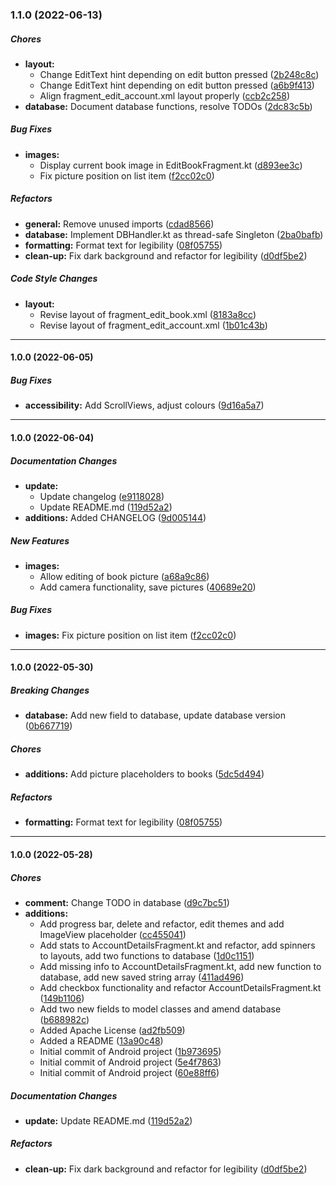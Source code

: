 ### 1.1.0 (2022-06-13)

##### Chores

* **layout:**
  *  Change EditText hint depending on edit button pressed ([2b248c8c](https://github.com/Mr-Chunky/SpellBooks/commit/2b248c8cab4234b895cba5f5784c98b9df8fd6f3))
  *  Change EditText hint depending on edit button pressed ([a6b9f413](https://github.com/Mr-Chunky/SpellBooks/commit/a6b9f413325364ff17fedbea5f46755e6b99f2cc))
  *  Align fragment_edit_account.xml layout properly ([ccb2c258](https://github.com/Mr-Chunky/SpellBooks/commit/ccb2c25818926a9714a600e9c38306397aab8976))
* **database:**  Document database functions, resolve TODOs ([2dc83c5b](https://github.com/Mr-Chunky/SpellBooks/commit/2dc83c5bc9220829c66b356666120b173991635d))

##### Bug Fixes

* **images:**
  *  Display current book image in EditBookFragment.kt ([d893ee3c](https://github.com/Mr-Chunky/SpellBooks/commit/d893ee3cc1fcdfea8541f5b43300a4e6ac2ae55b))
  *  Fix picture position on list item ([f2cc02c0](https://github.com/Mr-Chunky/SpellBooks/commit/f2cc02c0d16da1e3dc0f14dc16a18e9acbebbe3a))

##### Refactors

* **general:**  Remove unused imports ([cdad8566](https://github.com/Mr-Chunky/SpellBooks/commit/cdad8566fb0646f8354297c3a5e369b03e5bdcfe))
* **database:**  Implement DBHandler.kt as thread-safe Singleton ([2ba0bafb](https://github.com/Mr-Chunky/SpellBooks/commit/2ba0bafb09bda5eb527fa9e6f0cb11d6a0f991e7))
* **formatting:**  Format text for legibility ([08f05755](https://github.com/Mr-Chunky/SpellBooks/commit/08f0575555a42f6c4c6193bbc4ae12b4e8b8a5a5))
* **clean-up:**  Fix dark background and refactor for legibility ([d0df5be2](https://github.com/Mr-Chunky/SpellBooks/commit/d0df5be28e9fea2ad9179a50f23c80465170989d))

##### Code Style Changes

* **layout:**
  *  Revise layout of fragment_edit_book.xml ([8183a8cc](https://github.com/Mr-Chunky/SpellBooks/commit/8183a8cc4e0a7a08abec65b0994091b3b53ac203))
  *  Revise layout of fragment_edit_account.xml ([1b01c43b](https://github.com/Mr-Chunky/SpellBooks/commit/1b01c43b2efe0cd6af20914e37d01d21651d28d8))

------------------------------------------------------------------------

#### 1.0.0 (2022-06-05)

##### Bug Fixes

* **accessibility:**  Add ScrollViews, adjust colours ([9d16a5a7](https://github.com/Mr-Chunky/SpellBooks/commit/9d16a5a794668121b2b1f9ab3bba6685647c26ed))

------------------------------------------------------------------------

#### 1.0.0 (2022-06-04)

##### Documentation Changes

* **update:**
  *  Update changelog ([e9118028](https://github.com/Mr-Chunky/SpellBooks/commit/e911802838fdc85b3ad10164faccddccfbe6065c))
  *  Update README.md ([119d52a2](https://github.com/Mr-Chunky/SpellBooks/commit/119d52a2a54f545ac2f3d39bd08ec515a1db2b5a))
* **additions:**  Added CHANGELOG ([9d005144](https://github.com/Mr-Chunky/SpellBooks/commit/9d005144491ac8555ff1fa63e4635e1db9f08577))

##### New Features

* **images:**
  *  Allow editing of book picture ([a68a9c86](https://github.com/Mr-Chunky/SpellBooks/commit/a68a9c8605106004c7aed420ecd2a3d876f0d531))
  *  Add camera functionality, save pictures ([40689e20](https://github.com/Mr-Chunky/SpellBooks/commit/40689e205f01a52187dd4f9b1bd020839a4f9be1))

##### Bug Fixes

* **images:**  Fix picture position on list item ([f2cc02c0](https://github.com/Mr-Chunky/SpellBooks/commit/f2cc02c0d16da1e3dc0f14dc16a18e9acbebbe3a))

------------------------------------------------------------------------

#### 1.0.0 (2022-05-30)

##### Breaking Changes

* **database:**  Add new field to database, update database version ([0b667719](https://github.com/Mr-Chunky/SpellBooks/commit/0b6677193777024b00477cd4f860da64f313c971))

##### Chores

* **additions:**  Add picture placeholders to books ([5dc5d494](https://github.com/Mr-Chunky/SpellBooks/commit/5dc5d4944998286b17e70e18eceaceefa0a0cfea))

##### Refactors

* **formatting:**  Format text for legibility ([08f05755](https://github.com/Mr-Chunky/SpellBooks/commit/08f0575555a42f6c4c6193bbc4ae12b4e8b8a5a5))

------------------------------------------------------------------------

#### 1.0.0 (2022-05-28)

##### Chores

* **comment:**  Change TODO in database ([d9c7bc51](https://github.com/Mr-Chunky/SpellBooks/commit/d9c7bc51a3adc7213a7dcfad74564005947b0a97))
* **additions:**
  *  Add progress bar, delete and refactor, edit themes and add ImageView placeholder ([cc455041](https://github.com/Mr-Chunky/SpellBooks/commit/cc45504105ebe4542448df2ba410a20b43f9ce16))
  *  Add stats to AccountDetailsFragment.kt and refactor, add spinners to layouts, add two functions to database ([1d0c1151](https://github.com/Mr-Chunky/SpellBooks/commit/1d0c11510311a6fd5a42c7adf21b0f3bd319b1bb))
  *  Add missing info to AccountDetailsFragment.kt, add new function to database, add new saved string array ([411ad496](https://github.com/Mr-Chunky/SpellBooks/commit/411ad496ccb1de70051a7a10352ca853218df1e1))
  *  Add checkbox functionality and refactor AccountDetailsFragment.kt ([149b1106](https://github.com/Mr-Chunky/SpellBooks/commit/149b1106bd5bb5150e229899ef497ad20ac2039b))
  *  Add two new fields to model classes and amend database ([b688982c](https://github.com/Mr-Chunky/SpellBooks/commit/b688982cad21cfbcb14f3bc20187a313a590dafb))
  *  Added Apache License ([ad2fb509](https://github.com/Mr-Chunky/SpellBooks/commit/ad2fb509b13ecad145460cbc8f1d29f33bd6c16d))
  *  Added a README ([13a90c48](https://github.com/Mr-Chunky/SpellBooks/commit/13a90c4867bfca45670b101b73ad8c097b06b421))
  *  Initial commit of Android project ([1b973695](https://github.com/Mr-Chunky/SpellBooks/commit/1b973695f3af5cd35f10b305f05652b66021304f))
  *  Initial commit of Android project ([5e4f7863](https://github.com/Mr-Chunky/SpellBooks/commit/5e4f78633423624468221def01a9dfbd4f80b2dd))
  *  Initial commit of Android project ([60e88ff6](https://github.com/Mr-Chunky/SpellBooks/commit/60e88ff6ba5ad9babe8b7b91a8d3cd003ee55b6c))

##### Documentation Changes

* **update:**  Update README.md ([119d52a2](https://github.com/Mr-Chunky/SpellBooks/commit/119d52a2a54f545ac2f3d39bd08ec515a1db2b5a))

##### Refactors

* **clean-up:**  Fix dark background and refactor for legibility ([d0df5be2](https://github.com/Mr-Chunky/SpellBooks/commit/d0df5be28e9fea2ad9179a50f23c80465170989d))



